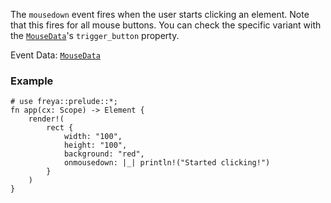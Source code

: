 The `mousedown` event fires when the user starts clicking an element.
Note that this fires for all mouse buttons.
You can check the specific variant with the [`MouseData`](crate::events::MouseData)'s `trigger_button` property.

Event Data: [`MouseData`](crate::events::MouseData)

### Example

```rust, no_run
# use freya::prelude::*;
fn app(cx: Scope) -> Element {
    render!(
        rect {
            width: "100",
            height: "100",
            background: "red",
            onmousedown: |_| println!("Started clicking!")
        }
    )
}
```